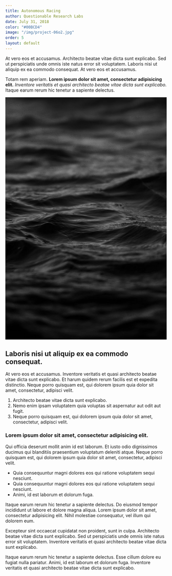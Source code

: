 ```yaml
---
title: Autonomous Racing
author: Questionable Research Labs
date: July 31, 2018
color: "#00BCD4"
image: "/img/project-06o2.jpg"
order: 5
layout: default
---
```


At vero eos et accusamus. Architecto beatae vitae dicta sunt explicabo. Sed ut perspiciatis unde omnis iste natus error sit voluptatem. Laboris nisi ut aliquip ex ea commodo consequat. At vero eos et accusamus.

Totam rem aperiam. __Lorem ipsum dolor sit amet, consectetur adipisicing elit.__ *Inventore veritatis et quasi architecto beatae vitae dicta sunt explicabo.* Itaque earum rerum hic tenetur a sapiente delectus.

![Demo Image](/img/project-05o.jpg)

## Laboris nisi ut aliquip ex ea commodo consequat.

At vero eos et accusamus. Inventore veritatis et quasi architecto beatae vitae dicta sunt explicabo. Et harum quidem rerum facilis est et expedita distinctio. Neque porro quisquam est, qui dolorem ipsum quia dolor sit amet, consectetur, adipisci velit.

1. Architecto beatae vitae dicta sunt explicabo.
2. Nemo enim ipsam voluptatem quia voluptas sit aspernatur aut odit aut fugit.
3. Neque porro quisquam est, qui dolorem ipsum quia dolor sit amet, consectetur, adipisci velit.

### Lorem ipsum dolor sit amet, consectetur adipisicing elit.

Qui officia deserunt mollit anim id est laborum. Et iusto odio dignissimos ducimus qui blanditiis praesentium voluptatum deleniti atque. Neque porro quisquam est, qui dolorem ipsum quia dolor sit amet, consectetur, adipisci velit.

* Quia consequuntur magni dolores eos qui ratione voluptatem sequi nesciunt.
* Quia consequuntur magni dolores eos qui ratione voluptatem sequi nesciunt.
* Animi, id est laborum et dolorum fuga.

Itaque earum rerum hic tenetur a sapiente delectus. Do eiusmod tempor incididunt ut labore et dolore magna aliqua. Lorem ipsum dolor sit amet, consectetur adipisicing elit. Nihil molestiae consequatur, vel illum qui dolorem eum.

Excepteur sint occaecat cupidatat non proident, sunt in culpa. Architecto beatae vitae dicta sunt explicabo. Sed ut perspiciatis unde omnis iste natus error sit voluptatem. Inventore veritatis et quasi architecto beatae vitae dicta sunt explicabo.

Itaque earum rerum hic tenetur a sapiente delectus. Esse cillum dolore eu fugiat nulla pariatur. Animi, id est laborum et dolorum fuga. Inventore veritatis et quasi architecto beatae vitae dicta sunt explicabo.